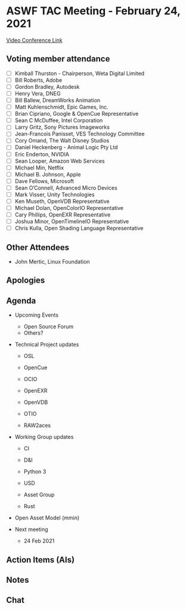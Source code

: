 # **ASWF TAC Meeting - February 24, 2021**

[Video Conference Link](https://zoom.us/j/757849640?pwd=QzE1K2hrL2FHSFhKK3h5Z3BWTFJsZz09)

## Voting member attendance

* [ ] Kimball Thurston - Chairperson, Weta Digital Limited
* [ ] Bill Roberts, Adobe
* [ ] Gordon Bradley, Autodesk
* [ ] Henry Vera, DNEG
* [ ] Bill Ballew, DreamWorks Animation
* [ ] Matt Kuhlenschmidt, Epic Games, Inc.
* [ ] Brian Cipriano, Google & OpenCue Representative
* [ ] Sean C McDuffee, Intel Corporation
* [ ] Larry Gritz, Sony Pictures Imageworks
* [ ] Jean-Francois Panisset, VES Technology Committee
* [ ] Cory Omand, The Walt Disney Studios
* [ ] Daniel Heckenberg - Animal Logic Pty Ltd
* [ ] Eric Enderton, NVIDIA
* [ ] Sean Looper, Amazon Web Services
* [ ] Michael Min, Netflix
* [ ] Michael B. Johnson, Apple
* [ ] Dave Fellows, Microsoft
* [ ] Sean O’Connell, Advanced Micro Devices
* [ ] Mark Visser, Unity Technologies
* [ ] Ken Museth, OpenVDB Representative
* [ ] Michael Dolan, OpenColorIO Representative
* [ ] Cary Phillips, OpenEXR Representative
* [ ] Joshua Minor, OpenTimelineIO Representative
* [ ] Chris Kulla, Open Shading Language Representative

## Other Attendees

* John Mertic, Linux Foundation

## Apologies

## Agenda

* Upcoming Events

    * Open Source Forum
    * Others?

* Technical Project updates

    * OSL

    * OpenCue

    * OCIO

    * OpenEXR

    * OpenVDB

    * OTIO

    * RAW2aces

* Working Group updates

    * CI

    * D&I

    * Python 3

    * USD

    * Asset Group

    * Rust

* Open Asset Model (mmin)

* Next meeting

    * 24 Feb 2021

## Action Items (AIs)

## Notes

## Chat
